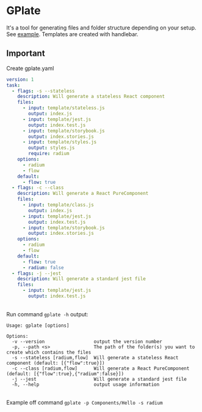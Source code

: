 # GPlate

It's a tool for generating files and folder structure depending on your setup. See [example](https://github.com/liltoto/GPlate/tree/master/example).
Templates are created with handlebar.

## Important

Create gplate.yaml

```yaml
version: 1
task:
  - flags: -s --stateless
    description: Will generate a stateless React component
    files:
      - input: template/stateless.js
        output: index.js
      - input: template/jest.js
        output: index.test.js
      - input: template/storybook.js
        output: index.stories.js
      - input: template/styles.js
        output: styles.js
        require: radium
    options:
      - radium
      - flow
    default:
      - flow: true
  - flags: -c --class
    description: Will generate a React PureComponent
    files:
      - input: template/class.js
        output: index.js
      - input: template/jest.js
        output: index.test.js
      - input: template/storybook.js
        output: index.stories.js
    options:
      - radium
      - flow
    default:
      - flow: true
      - radium: false
  - flags: -j --jest
    description: Will generate a standard jest file
    files:
      - input: template/jest.js
        output: index.test.js
```

\
Run command `gplate -h` output:

```
Usage: gplate [options]

Options:
  -v --version                  output the version number
  -p, --path <s>                The path of the folder(s) you want to create which contains the files
  -s --stateless [radium,flow]  Will generate a stateless React component (default: [{"flow":true}])
  -c --class [radium,flow]      Will generate a React PureComponent (default: [{"flow":true},{"radium":false}])
  -j --jest                     Will generate a standard jest file
  -h, --help                    output usage information
```

\
Example off command `gplate -p Components/Hello -s radium`
